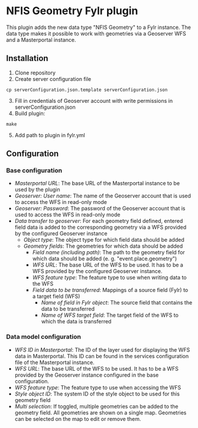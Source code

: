 # NFIS Geometry Fylr plugin

This plugin adds the new data type "NFIS Geometry" to a Fylr instance. The data type makes it possible to work with geometries via a Geoserver WFS and a Masterportal instance.


## Installation

1. Clone repository
2. Create server configuration file
```
cp serverConfiguration.json.template serverConfiguration.json
```
3. Fill in credentials of Geoserver account with write permissions in serverConfiguration.json
4. Build plugin:
```
make
```
5. Add path to plugin in fylr.yml

## Configuration

### Base configuration

* *Masterportal URL*: The base URL of the Masterportal instance to be used by the plugin
* *Geoserver: User name*: The name of the Geoserver account that is used to access the WFS in read-only mode
* *Geoserver: Password*: The password of the Geoserver account that is used to access the WFS in read-only mode
* *Data transfer to geoserver*: For each geometry field defined, entered field data is added to the corresponding geometry via a WFS provided by the configured Geoserver instance
    * *Object type*: The object type for which field data should be added
    * *Geometry fields*: The geometries for which data should be added
        * *Field name (including path)*: The path to the geometry field for which data should be added (e. g. "event.place.geometry")
        * *WFS URL*: The base URL of the WFS to be used. It has to be a WFS provided by the configured Geoserver instance.
        * *WFS feature type*: The feature type to use when writing data to the WFS
        * *Field data to be transferred*: Mappings of a source field (Fylr) to a target field (WFS) 
           * *Name of field in Fylr object*: The source field that contains the data to be transferred
           * *Name of WFS target field*: The target field of the WFS to which the data is transferred

### Data model configuration

* *WFS ID in Masterportal*: The ID of the layer used for displaying the WFS data in Masterportal. This ID can be found in the services configuration file of the Masterportal instance.
* *WFS URL*: The base URL of the WFS to be used. It has to be a WFS provided by the Geoserver instance configured in the base configuration.
* *WFS feature type*: The feature type to use when accessing the WFS
* *Style object ID*: The system ID of the style object to be used for this geometry field
* *Multi selection*: If toggled, multiple geometries can be added to the geometry field. All geometries are shown on a single map. Geometries can be selected on the map to edit or remove them.
